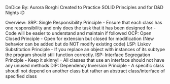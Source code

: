 DnDice 
By: Aurora Borghi
Created to Practice SOLID Principles and for D&D Nights :D

Overview: 
SRP: Single Responsibility Principle
    - Ensure that each class has one responsibility 
      and only does the task that it has been designed for
    - Code will be easier to understand and maintain if followed
OCP: Open Closed Principle
    - Open for extension but closed for modification
      (New behavior can be added but do NOT modify existing code)
LSP: Liskov Substitution Principle
    - If you replace an object with instances of its subtype the program
      should still function correctly.
ISP: Interface Segregation Principle
    - Keep it skinny! 
    - All classes that use an interface should not have any unused methods
DIP: Dependency Inversion Principle
    - A specific class shoudl not depend on another class but rather 
      an abstract class/interface of specified class
